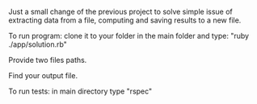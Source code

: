 Just a small change of the previous project to solve simple issue of extracting data from a file, computing and saving results to a new file.

To run program:
clone it to your folder 
in the main folder and type: "ruby ./app/solution.rb"

Provide two files paths.

Find your output file.


To run tests:
in main directory type "rspec"